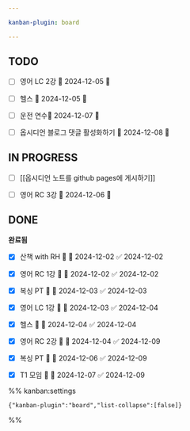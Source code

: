 ```yaml
---

kanban-plugin: board

---
```


## TODO

- [ ] 영어 LC 2강 📅 2024-12-05 🔺
- [ ] 헬스 📅 2024-12-05 🔺
- [ ] 운전 연수📅 2024-12-07 🔺
- [ ] 옵시디언 블로그 댓글 활성화하기 📅 2024-12-08 🔼


## IN PROGRESS

- [ ] [[옵시디언 노트를 github pages에 게시하기]]
- [ ] 영어 RC 3강 📅 2024-12-06 🔺


## DONE

**완료됨**
- [x] 산책 with RH 🔺 📅 2024-12-02 ✅ 2024-12-02
- [x] 영어 RC 1강 🔺 📅 2024-12-02 ✅ 2024-12-02
- [x] 복싱 PT 🔺 📅 2024-12-03 ✅ 2024-12-03
- [x] 영어 LC 1강 🔺 📅 2024-12-03 ✅ 2024-12-04
- [x] 헬스 🔺 📅 2024-12-04 ✅ 2024-12-04
- [x] 영어 RC 2강 🔺 📅 2024-12-04 ✅ 2024-12-09
- [x] 복싱 PT 🔺 📅 2024-12-06 ✅ 2024-12-09
- [x] T1 모임 🔽 📅 2024-12-07 ✅ 2024-12-09




%% kanban:settings
```
{"kanban-plugin":"board","list-collapse":[false]}
```
%%